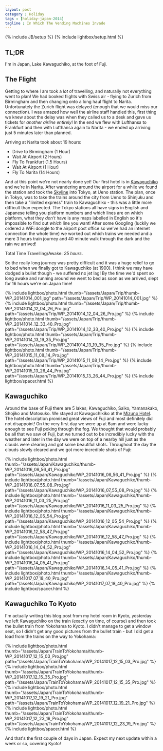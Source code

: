 ```yaml
---
layout: post
category : Holiday
tags : [holiday-japan-2014]
tagline : In Which The Vending Machines Invade
---
```

{% include JB/setup %}
{% include lightbox/setup.html %}


## TL;DR

I'm in Japan, Lake Kawaguchiko, at the foot of Fuji.

## The Flight

Getting to where I am took a *lot* of travelling, and naturally not everything went to plan! We had booked flights with Swiss air - flying to Zurich from Birmingham and then changing onto a long haul flight to Narita. Unfortunately the Zurich flight was delayed (enough that we would miss our connection). I was amazed how well the airline staff handled this, first thing we knew about the delay was when they called us to a desk and gave us tickets for *another airline entirely*! In the end we flew with Lufthansa to Frankfurt and then with Lufthansa again to Narita - we ended up arriving just 5 minutes later than planned.

Arriving at Narita took about 19 hours:

 - Drive to Birmingham (1 Hour)
 - Wait At Airport (2 Hours)
 - Fly To Frankfurt (1.5 Hours)
 - Wait At Airport (1 Hour)
 - Fly To Narita (14 Hours)

And at this point we're not nearly done yet! Our first hotel is in [Kawaguchiko](https://www.google.co.jp/maps/place/Fujikawaguchiko,+Minamitsuru+District,+Yamanashi/@35.5118461,138.7430372,13z/data=!4m2!3m1!1s0x601be06b8847241b:0x5c735674800c6246?hl=en) and we're in [Narita](https://www.google.co.jp/maps/place/Narita+International+Airport/@35.771987,140.39285,17z/data=!3m1!4b1!4m2!3m1!1s0x6022f379d1bd3757:0xd56e29a162771aa1?hl=en). After wandering around the airport for a while we found the station and took the [Skyline](http://www.keisei.co.jp/keisei/tetudou/skyliner/us/) into Tokyo, at Ueno station. The plan, once in Tokyo, was to take the trains around the city from Ueno to Shinjuku and then take a "limited express" train to Kawaguchiko - this was a little more difficult than expected. The Tokyo stations all have signs in English and Japanese telling you platform numbers and which lines are on which platform, what they *don't* have is any maps labelled in English so it's impossible to find out *which* line you want! After some Googling (luckily we ordered a WiFi dongle to the airport post office so we've had an internet connection the whole time) we worked out which trains we needed and a mere 3 hours train journey and 40 minute walk through the dark and the rain we arrived!

Total Time Travelling/Awake: *25 hours*.

So the really long journey was pretty difficult and it was a huge relief to go to bed when we finally got to Kawaguchiko (at 1900). I think we may have dodged a bullet though - we suffered no jet lag! By the time we'd spent so long awake and running around we went to bed as soon as we arrived, slept for 16 hours we're on Japan time!

{% include lightbox/photo.html thumb="/assets/Japan/Trip/thumb-WP_20141014_001.jpg" path="/assets/Japan/Trip/WP_20141014_001.jpg" %}
{% include lightbox/photo.html thumb="/assets/Japan/Trip/thumb-WP_20141014_12_04_26_Pro.jpg" path="/assets/Japan/Trip/WP_20141014_12_04_26_Pro.jpg" %}
{% include lightbox/photo.html thumb="/assets/Japan/Trip/thumb-WP_20141014_12_33_40_Pro.jpg" path="/assets/Japan/Trip/WP_20141014_12_33_40_Pro.jpg" %}
{% include lightbox/photo.html thumb="/assets/Japan/Trip/thumb-WP_20141014_13_19_35_Pro.jpg" path="/assets/Japan/Trip/WP_20141014_13_19_35_Pro.jpg" %}
{% include lightbox/photo.html thumb="/assets/Japan/Trip/thumb-WP_20141015_11_08_14_Pro.jpg" path="/assets/Japan/Trip/WP_20141015_11_08_14_Pro.jpg" %}
{% include lightbox/photo.html thumb="/assets/Japan/Trip/thumb-WP_20141015_13_26_44_Pro.jpg" path="/assets/Japan/Trip/WP_20141015_13_26_44_Pro.jpg" %}
{% include lightbox/spacer.html %}

## Kawaguchiko

Around the base of Fuji there are 5 lakes; Kawaguchiko, Saiko, Yamanakako, Shojiko and Motosuko. We stayed at Kawaguchikiko at the [Mizuno Hotel](http://www.tripadvisor.com/Hotel_Review-g1165976-d1169200-Reviews-Mizuno_Hotel-Fujikawaguchiko_machi_Minamitsuru_gun_Yamanashi_Prefecture_Chubu.html). The hotel description promised great views of Fuji and most definitely did not disappoint! On the very first day we were up at 6am and were lucky enough to see Fuji poking through the fog. We thought that would probably be all that we saw of Fuji, but we turned out to be incredibly lucky with the weather and later in the day we were on top of a nearby hill just as the clouds were clearing and got some beautiful shots. Throughout the day the clouds slowly cleared and we got more incredible shots of Fuji:

{% include lightbox/photo.html thumb="/assets/Japan/Kawaguchiko/thumb-WP_20141016_06_56_41_Pro.jpg" path="/assets/Japan/Kawaguchiko/WP_20141016_06_56_41_Pro.jpg" %}
{% include lightbox/photo.html thumb="/assets/Japan/Kawaguchiko/thumb-WP_20141016_07_55_08_Pro.jpg" path="/assets/Japan/Kawaguchiko/WP_20141016_07_55_08_Pro.jpg" %}
{% include lightbox/photo.html thumb="/assets/Japan/Kawaguchiko/thumb-WP_20141016_11_03_25_Pro.jpg" path="/assets/Japan/Kawaguchiko/WP_20141016_11_03_25_Pro.jpg" %}
{% include lightbox/photo.html thumb="/assets/Japan/Kawaguchiko/thumb-WP_20141016_12_05_54_Pro.jpg" path="/assets/Japan/Kawaguchiko/WP_20141016_12_05_54_Pro.jpg" %}
{% include lightbox/photo.html thumb="/assets/Japan/Kawaguchiko/thumb-WP_20141016_12_58_47_Pro.jpg" path="/assets/Japan/Kawaguchiko/WP_20141016_12_58_47_Pro.jpg" %}
{% include lightbox/photo.html thumb="/assets/Japan/Kawaguchiko/thumb-WP_20141016_14_04_52_Pro.jpg" path="/assets/Japan/Kawaguchiko/WP_20141016_14_04_52_Pro.jpg" %}
{% include lightbox/photo.html thumb="/assets/Japan/Kawaguchiko/thumb-WP_20141016_14_05_41_Pro.jpg" path="/assets/Japan/Kawaguchiko/WP_20141016_14_05_41_Pro.jpg" %}
{% include lightbox/photo.html thumb="/assets/Japan/Kawaguchiko/thumb-WP_20141017_07_18_40_Pro.jpg" path="/assets/Japan/Kawaguchiko/WP_20141017_07_18_40_Pro.jpg" %}
{% include lightbox/spacer.html %}
 
## Kawaguchiko To Kyoto

I'm actually writing this blog post from my hotel room in Kyoto, yesterday we left Kawaguchiko on the train (exactly on time, of course) and then took the bullet train from Yokohama to Kyoto. I didn't manage to get a window seat, so I didn't get any good pictures from the bullet train - but I did get a load from the trains on the way to Yokohama:

{% include lightbox/photo.html thumb="/assets/Japan/TrainToYokohama/thumb-WP_20141017_12_15_03_Pro.jpg" path="/assets/Japan/TrainToYokohama/WP_20141017_12_15_03_Pro.jpg" %}
{% include lightbox/photo.html thumb="/assets/Japan/TrainToYokohama/thumb-WP_20141017_12_15_35_Pro.jpg" path="/assets/Japan/TrainToYokohama/WP_20141017_12_15_35_Pro.jpg" %}
{% include lightbox/photo.html thumb="/assets/Japan/TrainToYokohama/thumb-WP_20141017_12_19_21_Pro.jpg" path="/assets/Japan/TrainToYokohama/WP_20141017_12_19_21_Pro.jpg" %}
{% include lightbox/photo.html thumb="/assets/Japan/TrainToYokohama/thumb-WP_20141017_12_23_19_Pro.jpg" path="/assets/Japan/TrainToYokohama/WP_20141017_12_23_19_Pro.jpg" %}
{% include lightbox/spacer.html %}
 
And that's the first couple of days in Japan. Expect my next update within a week or so, covering Kyoto!